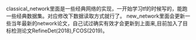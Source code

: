 classical_network里面是一些经典网络的实现，一开始学习tf的时候写的，能跑一些经典数据集。对应修改下数据读取方式就行了。
new_network里面会更新一些当年最新的network论文，自己试过确实有效才会更新到上面来,目前加入了目标检测论文RefineDet(2018),FCOS(2019)。